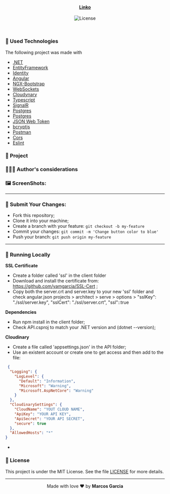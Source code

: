 <h4 align="center">
 <b><a href="">Linko<a></b> 
</h4>
<p align="center">
  <img alt="License" src="https://img.shields.io/badge/license-MIT-red">
</p>

<br>

### :rocket: Used Technologies

The following project was made with

- [.NET](https://dotnet.microsoft.com/en-us/)
- [EntityFramework](https://docs.microsoft.com/en-us/ef/)
- [Identity](https://docs.microsoft.com/en-us/aspnet/core/security/authentication/customize-identity-model?view=aspnetcore-6.0)
- [Angular](https://angular.io/)
- [NGX-Bootstrap](https://valor-software.com/ngx-bootstrap/#/)
- [WebSockets](https://developer.mozilla.org/en-US/docs/Web/API/WebSockets_API)
- [Cloudynary](https://cloudinary.com/)
- [Typescript](https://www.typescriptlang.org/)
- [SignalR](https://dotnet.microsoft.com/en-us/apps/aspnet/signalr)
- [Postgres](https://www.postgresql.org/)
- [Postgres](https://www.postgresql.org/)
- [JSON Web Token](https://jwt.io/)
- [bcryptjs](https://www.npmjs.com/package/bcryptjs)
- [Postman](https://insomnia.rest/)
- [Cors](https://www.npmjs.com/package/cors)
- [Eslint](https://www.npmjs.com/package/eslint)

### :muscle: Project

### 🙋🏽‍♂️ Author's considerations

### 🖼️ ScreenShots:

---
### :rocket: Submit Your Changes:
- Fork this repository;
- Clone it into your machine;
- Create a branch with your feature: `git checkout -b my-feature`
- Commit your changes: `git commit -m 'Change button color to blue'`
- Push your branch: `git push origin my-feature`
   
---
### :rocket: Running Locally
   
<b>SSL Certificate</b>
- Create a folder called 'ssl' in the client folder
- Download and install the certificate from: https://github.com/yamgarcia/SSL-Cert ;
- Copy both the server.crt and server.key to your new 'ssl' folder and check angular.json
   projects > architect > serve > options > 
      "sslKey": "./ssl/server.key",
      "sslCert": "./ssl/server.crt",
      "ssl"::true
   
 <b>Dependencies</b>
 - Run npm install in the client folder;
 - Check API.csproj to match your .NET version and <TargetFramework> (dotnet --version);
   
 <b>Cloudinary</b>
 - Create a file called 'appsettings.json' in the API folder;
 - Use an existent account or create one to get access and then add to the file:
  

```json script
 {
  "Logging": {
    "LogLevel": {
      "Default": "Information",
      "Microsoft": "Warning",
      "Microsoft.AspNetCore": "Warning"
    }
  },
  "CloudinarySettings": {
    "CloudName": "YOUT CLOUD NAME",
    "ApiKey": "YOUR API KEY",
    "ApiSecret": "YOUR API SECRET",
    "secure": true
  },
  "AllowedHosts": "*"
} 

```

- 
   
### :memo: License

This project is under the MIT License. See the file [LICENSE](LICENSE.md) for more details.

---

<p align="center">Made with love ❤️ by <b><a src="https://github.com/yamgarcia">Marcos Garcia</a></b></p>
